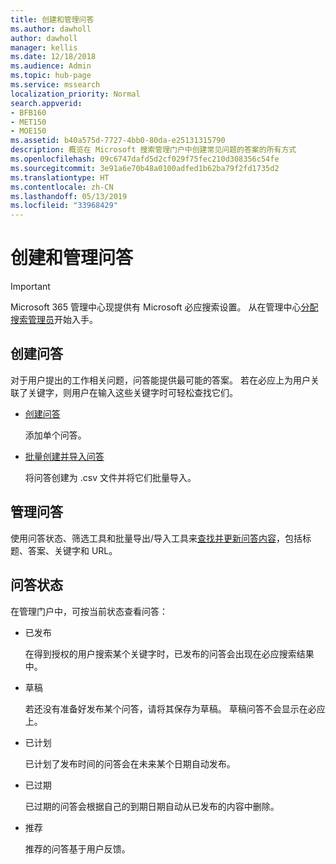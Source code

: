 ```yaml
---
title: 创建和管理问答
ms.author: dawholl
author: dawholl
manager: kellis
ms.date: 12/18/2018
ms.audience: Admin
ms.topic: hub-page
ms.service: mssearch
localization_priority: Normal
search.appverid:
- BFB160
- MET150
- MOE150
ms.assetid: b40a575d-7727-4bb0-80da-e25131315790
description: 概览在 Microsoft 搜索管理门户中创建常见问题的答案的所有方式
ms.openlocfilehash: 09c6747dafd5d2cf029f75fec210d308356c54fe
ms.sourcegitcommit: 3e91a6e70b48a0100adfed1b62ba79f2fd1735d2
ms.translationtype: HT
ms.contentlocale: zh-CN
ms.lasthandoff: 05/13/2019
ms.locfileid: "33968429"
---
```

# <a name="create-and-manage-qas"></a>创建和管理问答

> [!IMPORTANT]
> Microsoft 365 管理中心现提供有 Microsoft 必应搜索设置。 从在管理中心[分配搜索管理员](https://docs.microsoft.com/zh-CN/microsoftsearch/setup-microsoft-search#step-2-assign-search-admin-and-search-editor)开始入手。
    
## <a name="create-qas"></a>创建问答

对于用户提出的工作相关问题，问答能提供最可能的答案。 若在必应上为用户关联了关键字，则用户在输入这些关键字时可轻松查找它们。
  
- [创建问答](create-qas.md)
    
    添加单个问答。
    
- [批量创建并导入问答](bulk-create-qas.md)
    
    将问答创建为 .csv 文件并将它们批量导入。
    
## <a name="manage-qas"></a>管理问答

使用问答状态、筛选工具和批量导出/导入工具来[查找并更新问答内容](manage-qas.md)，包括标题、答案、关键字和 URL。
  
## <a name="qa-status"></a>问答状态

在管理门户中，可按当前状态查看问答：
  
- 已发布
    
    在得到授权的用户搜索某个关键字时，已发布的问答会出现在必应搜索结果中。
    
- 草稿
    
    若还没有准备好发布某个问答，请将其保存为草稿。 草稿问答不会显示在必应上。
    
- 已计划
    
    已计划了发布时间的问答会在未来某个日期自动发布。
    
- 已过期
    
    已过期的问答会根据自己的到期日期自动从已发布的内容中删除。
    
- 推荐
    
    推荐的问答基于用户反馈。

  

